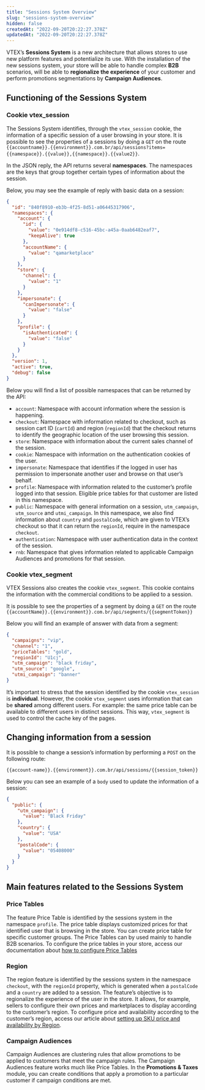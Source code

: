```yaml
---
title: "Sessions System Overview"
slug: "sessions-system-overview"
hidden: false
createdAt: "2022-09-20T20:22:27.378Z"
updatedAt: "2022-09-20T20:22:27.378Z"
---
```


VTEX’s **Sessions System** is a new architecture that allows stores to use new platform features and potentialize its use. With the installation of the new sessions system, your store will be able to handle complex **B2B** scenarios, will be able to **regionalize the experience** of your customer and perform promotions segmentations by **Campaign Audiences**.

## Functioning of the Sessions System

### Cookie vtex_session

The Sessions System identifies, through the `vtex_session` cookie, the information of a specific session of a user browsing in your store.
It is possible to see the properties of a sessions by doing a `GET` on the route `{{accountname}}.{{environment}}.com.br/api/sessions?items={{namespace}}.{{value}},{{namespace}}.{{value2}}`.

In the JSON reply, the API returns several **namespaces**. The namespaces are the keys that group together certain types of information about the session.

Below, you may see the example of reply with basic data on a session:

```json
{
  "id": "840f8910-eb3b-4f25-8d51-a06445317906",
  "namespaces": {
    "account": {
      "id": {
        "value": "0e914df8-c516-45bc-a45a-0aab6482eaf7",
        "keepAlive": true
      },
      "accountName": {
        "value": "qamarketplace"
      }
    },
    "store": {
      "channel": {
        "value": "1"
      }
    },
    "impersonate": {
      "canImpersonate": {
        "value": "false"
      }
    },
    "profile": {
      "isAuthenticated": {
        "value": "false"
      }
    }
  },
  "version": 1,
  "active": true,
  "debug": false
}
```

Below you will find a list of possible namespaces that can be returned by the API:

- `account`: Namespace with account information where the session is happening.
- `checkout`: Namespace with information related to checkout, such as session cart ID (`cartId`) and region (`regionId`) that the checkout returns to identify the geographic location of the user browsing this session.
- `store`: Namespace with information about the current sales channel of the session.
- `cookie`: Namespace with information on the authentication cookies of the user.
- `impersonate`: Namespace that identifies if the logged in user has permission to impersonate another user and browse on that user’s behalf.
- `profile`: Namespace with information related to the customer’s profile logged into that session. Eligible price tables for that customer are listed in this namespace.
- `public`: Namespace with general information on a session, `utm_campaign`, `utm_source` and `utmi_campaign`. In this namespace, we also find information about `country` and `postalCode`, which are given to VTEX’s checkout so that it can return the `regionId`, require in the namespace `checkout`.
- `authentication`: Namespace with user authentication data in the context of the session.
- `rnb`: Namespace that gives information related to applicable Campaign Audiences and promotions for that session.

### Cookie vtex_segment

VTEX Sessions also creates the cookie `vtex_segment`. This cookie contains the information with the commercial conditions to be applied to a session.

It is possible to see the properties of a segment by doing a `GET` on the route `{{accountName}}.{{environment}}.com.br/api/segments/{{segmentToken}}`

Below you will find an example of answer with data from a segment:

```json
{
  "campaigns": "vip",
  "channel": "1",
  "priceTables": "gold",
  "regionId": "U1cj",
  "utm_campaign": "black friday",
  "utm_source": "google",
  "utmi_campaign": "banner"
}
```

It’s important to stress that the session identified by the cookie `vtex_session` is **individual**. However, the cookie `vtex_segment` uses information that can be **shared** among different users. For example: the same price table can be available to different users in distinct sessions. This way, `vtex_segment` is used to control the cache key of the pages.

## Changing information from a session

It is possible to change a session’s information by performing a `POST` on the following route:

`{{account-name}}.{{environment}}.com.br/api/sessions/{{session_token}}`

Below you can see an example of a `body` used to update the information of a session:

```json
{
  "public": {
    "utm_campaign": {
      "value": "Black Friday"
    },
    "country": {
      "value": "USA"
    },
    "postalCode": {
      "value": "05408000"
    }
  }
}
```

## Main features related to the Sessions System

### Price Tables

The feature Price Table is identified by the sessions system in the namespace `profile`. The price table displays customized prices for that identified user that is browsing in the store. You can create price table for specific customer groups. The Price Tables can by used mainly to handle B2B scenarios. To configure the price tables in your store, access our documentation about [how to configure Price Tables](https://help.vtex.com/en/tutorial/setting-up-price-tables)

### Region

The region feature is identified by the sessions system in the namespace `checkout`, with the `regionId` property, which is generated when a `postalCode` and a `country` are added to a session. The feature’s objective is to regionalize the experience of the user in the store. It allows, for example, sellers to configure their own prices and marketplaces to display according to the customer’s region. To configure price and availability according to the customer’s region, access our article about [setting up SKU price and availability by Region](https://help.vtex.com/en/tutorial/%20setting-up-price-and-availability-of-skus-by-region).

### Campaign Audiences

Campaign Audiences are clustering rules that allow promotions to be applied to customers that meet the campaign rules. The Campaign Audiences feature works much like Price Tables. In the **Promotions & Taxes** module, you can create conditions that apply a promotion to a particular customer if campaign conditions are met.
